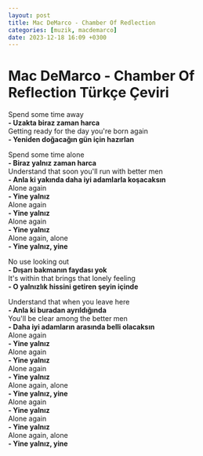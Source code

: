 ```yaml
---
layout: post
title: Mac DeMarco - Chamber Of Redlection
categories: [muzik, macdemarco]
date: 2023-12-18 16:09 +0300
---
```


# Mac DeMarco - Chamber Of Reflection Türkçe Çeviri

Spend some time away <br>
**- Uzakta biraz zaman harca <br>**
Getting ready for the day you're born again <br>
**- Yeniden doğacağın gün için hazırlan**

Spend some time alone <br>
**- Biraz yalnız zaman harca <br>**
Understand that soon you'll run with better men <br>
**- Anla ki yakında daha iyi adamlarla koşacaksın <br>**
Alone again <br>
**- Yine yalnız <br>**
Alone again <br>
**- Yine yalnız <br>**
Alone again <br>
**- Yine yalnız <br>**
Alone again, alone <br>
**- Yine yalnız, yine**

No use looking out <br>
**- Dışarı bakmanın faydası yok <br>**
It's within that brings that lonely feeling <br>
**- O yalnızlık hissini getiren şeyin içinde**

Understand that when you leave here <br>
**- Anla ki buradan ayrıldığında <br>**
You'll be clear among the better men <br>
**- Daha iyi adamların arasında belli olacaksın <br>**
Alone again <br>
**- Yine yalnız <br>**
Alone again <br>
**- Yine yalnız <br>**
Alone again <br>
**- Yine yalnız <br>**
Alone again, alone <br>
**- Yine yalnız, yine <br>**
Alone again <br>
**- Yine yalnız <br>**
Alone again <br>
**- Yine yalnız <br>**
Alone again, alone <br>
**- Yine yalnız, yine**
